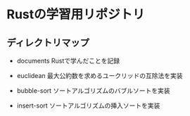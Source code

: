 # Rustの学習用リポジトリ

## ディレクトリマップ

- documents
  Rustで学んだことを記録

- euclidean
  最大公約数を求めるユークリッドの互除法を実装

- bubble-sort
  ソートアルゴリズムのバブルソートを実装

- insert-sort
  ソートアルゴリズムの挿入ソートを実装